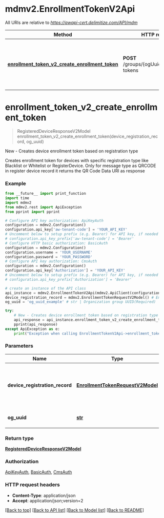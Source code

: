 # mdmv2.EnrollmentTokenV2Api

All URIs are relative to *https://awapi-cert.delimitize.com/API/mdm*

Method | HTTP request | Description
------------- | ------------- | -------------
[**enrollment_token_v2_create_enrollment_token**](EnrollmentTokenV2Api.md#enrollment_token_v2_create_enrollment_token) | **POST** /groups/{ogUuid}/enrollment-tokens | New - Creates device enrollment token based on registration type


# **enrollment_token_v2_create_enrollment_token**
> RegisteredDeviceResponseV2Model enrollment_token_v2_create_enrollment_token(device_registration_record, og_uuid)

New - Creates device enrollment token based on registration type

Creates enrollment token for devices with specific registration type like Blacklist or Whitelist or RegisterDevice. Only for message type as QRCODE in register device record it returns the QR Code Data URI as response

### Example
```python
from __future__ import print_function
import time
import mdmv2
from mdmv2.rest import ApiException
from pprint import pprint

# Configure API key authorization: ApiKeyAuth
configuration = mdmv2.Configuration()
configuration.api_key['aw-tenant-code'] = 'YOUR_API_KEY'
# Uncomment below to setup prefix (e.g. Bearer) for API key, if needed
# configuration.api_key_prefix['aw-tenant-code'] = 'Bearer'
# Configure HTTP basic authorization: BasicAuth
configuration = mdmv2.Configuration()
configuration.username = 'YOUR_USERNAME'
configuration.password = 'YOUR_PASSWORD'
# Configure API key authorization: CmsAuth
configuration = mdmv2.Configuration()
configuration.api_key['Authorization'] = 'YOUR_API_KEY'
# Uncomment below to setup prefix (e.g. Bearer) for API key, if needed
# configuration.api_key_prefix['Authorization'] = 'Bearer'

# create an instance of the API class
api_instance = mdmv2.EnrollmentTokenV2Api(mdmv2.ApiClient(configuration))
device_registration_record = mdmv2.EnrollmentTokenRequestV2Model() # EnrollmentTokenRequestV2Model | Device registration record to create token with registration type(Required)
og_uuid = 'og_uuid_example' # str | Organization group UUID(Required)

try:
    # New - Creates device enrollment token based on registration type
    api_response = api_instance.enrollment_token_v2_create_enrollment_token(device_registration_record, og_uuid)
    pprint(api_response)
except ApiException as e:
    print("Exception when calling EnrollmentTokenV2Api->enrollment_token_v2_create_enrollment_token: %s\n" % e)
```

### Parameters

Name | Type | Description  | Notes
------------- | ------------- | ------------- | -------------
 **device_registration_record** | [**EnrollmentTokenRequestV2Model**](EnrollmentTokenRequestV2Model.md)| Device registration record to create token with registration type(Required) | 
 **og_uuid** | [**str**](.md)| Organization group UUID(Required) | 

### Return type

[**RegisteredDeviceResponseV2Model**](RegisteredDeviceResponseV2Model.md)

### Authorization

[ApiKeyAuth](../README.md#ApiKeyAuth), [BasicAuth](../README.md#BasicAuth), [CmsAuth](../README.md#CmsAuth)

### HTTP request headers

 - **Content-Type**: application/json
 - **Accept**: application/json;version=2

[[Back to top]](#) [[Back to API list]](../README.md#documentation-for-api-endpoints) [[Back to Model list]](../README.md#documentation-for-models) [[Back to README]](../README.md)

